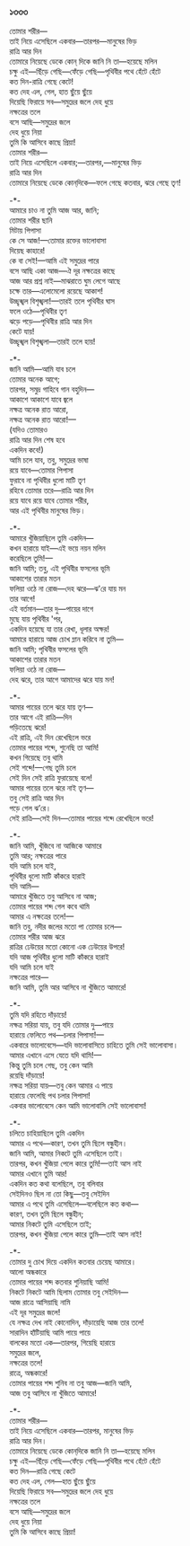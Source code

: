 ### ১৩৩৩
তোমার শরীর—  
তাই নিয়ে এসেছিলে একবার—তারপর—মানুষের ভিড়  
রাত্রি আর দিন  
তোমারে নিয়েছে ডেকে কোন্‌ দিকে জানি নি তা—হয়েছে মলিন  
চক্ষু এই—ছিঁড়ে গেছি—ফেঁড়ে গেছি—পৃথিবীর পথে হেঁটে হেঁটে  
কত দিন-রাত্রি গেছে কেটে!  
কত দেহ এল, গেল, হাত ছুঁয়ে ছুঁয়ে  
দিয়েছি ফিরায়ে সব—সমুদ্রের জলে দেহ ধুয়ে  
নক্ষত্রের তলে  
বসে আছি—সমুদ্রের জলে  
দেহ ধুয়ে নিয়া  
তুমি কি আসিবে কাছে প্রিয়া!  
তোমার শরীর—  
তাই নিয়ে এসেছিলে একবার;—তারপর,—মানুষের ভিড়  
রাত্রি আর দিন  
তোমারে নিয়েছে ডেকে কোন্‌দিকে—ফলে গেছে কতবার, ঝরে গেছে তৃণ!  

-*-  
আমারে চাও না তুমি আজ আর, জানি;  
তোমার শরীর ছানি  
মিটায় পিপাসা  
কে সে আজ!—তোমার রক্তের ভালোবাসা  
দিয়েছ কাহারে!  
কে বা সেই!—আমি এই সমুদ্রের পারে  
বসে আছি একা আজ—ঐ দূর নক্ষত্রের কাছে  
আজ আর প্রশ্ন নাই—মাঝরাতে ঘুম লেগে আছে  
চক্ষে তার—এলোমেলো রয়েছে আকাশ!  
উচ্ছৃঙ্খল বিশৃঙ্খলা!—তারই তলে পৃথিবীর ঘাস  
ফলে ওঠে—পৃথিবীর তৃণ  
ঝড়ে পড়ে—পৃথিবীর রাত্রি আর দিন  
কেটে যায়!  
উচ্ছৃঙ্খল বিশৃঙ্খলা—তারই তলে হায়!  

-*-  
জানি আমি—আমি যাব চলে  
তোমার অনেক আগে;  
তারপর, সমুদ্র গাহিবে গান বহুদিন—  
আকাশে আকাশে যাবে জ্বলে  
নক্ষত্র অনেক রাত আরো,  
নক্ষত্র অনেক রাত আরো!—  
(যদিও তোমারও  
রাত্রি আর দিন শেষ হবে  
একদিন কবে!)  
আমি চলে যাব, তবু, সমুদ্রের ভাষা  
রয়ে যাবে—তোমার পিপাসা  
ফুরাবে না পৃথিবীর ধুলো মাটি তৃণ  
রহিবে তোমার তরে—রাত্রি আর দিন  
রয়ে যাবে রয়ে যাবে তোমার শরীর,  
আর এই পৃথিবীর মানুষের ভিড়।  

-*-  
আমারে খুঁজিয়াছিলে তুমি একদিন—  
কখন হারায়ে যাই—এই ভয়ে নয়ন মলিন  
করেছিলে তুমি!—  
জানি আমি; তবু, এই পৃথিবীর ফসলের ভূমি  
আকাশের তারার মতন  
ফলিয়া ওঠে না রোজ—দেহ ঝরে—ঝ'রে যায় মন  
তার আগে!  
এই বর্তমান—তার দু—পায়ের দাগে  
মুছে যায় পৃথিবীর 'পর,  
একদিন হয়েছে যা তার রেখা, ধূলার অক্ষর!  
আমারে হারায়ে আজ চোখ ম্লান করিবে না তুমি—  
জানি আমি; পৃথিবীর ফসলের ভূমি  
আকাশের তারার মতন  
ফলিয়া ওঠে না রোজ—  
দেহ ঝরে, তার আগে আমাদের ঝরে যায় মন!  

-*-  
আমার পায়ের তলে ঝরে যায় তৃণ—  
তার আগে এই রাত্রি—দিন  
পড়িতেছে ঝরে!  
এই রাত্রি, এই দিন রেখেছিলে ভরে  
তোমার পায়ের শব্দে, শুনেছি তা আমি!  
কখন গিয়েছে তবু থামি  
সেই শব্দে!—গেছ তুমি চলে  
সেই দিন সেই রাত্রি ফুরায়েছে বলে!  
আমার পায়ের তলে ঝরে নাই তৃণ—  
তবু সেই রাত্রি আর দিন  
পড়ে গেল ঝ’রে।  
সেই রাত্রি—সেই দিন—তোমার পায়ের শব্দে রেখেছিলে ভরে!  

-*-  
জানি আমি, খুঁজিবে না আজিকে আমারে  
তুমি আর; নক্ষত্রের পারে  
যদি আমি চলে যাই,  
পৃথিবীর ধুলো মাটি কাঁকরে হারাই  
যদি আমি—  
আমারে খুঁজিতে তবু আসিবে না আজ;  
তোমার পায়ের শব্দ গেল কবে থামি  
আমার এ নক্ষত্রের তলে!—  
জানি তবু, নদীর জলের মতো পা তোমার চলে—  
তোমার শরীর আজ ঝরে  
রাত্রির ঢেউয়ের মতো কোনো এক ঢেউয়ের উপরে!  
যদি আজ পৃথিবীর ধুলো মাটি কাঁকরে হারাই  
যদি আমি চলে যাই  
নক্ষত্রের পারে—  
জানি আমি, তুমি আর আসিবে না খুঁজিতে আমারে!  

-*-  
তুমি যদি রহিতে দাঁড়ায়ে!  
নক্ষত্র সরিয়া যায়, তবু যদি তোমার দু—পায়ে  
হারায়ে ফেলিতে পথ—চলার পিপাসা!—  
একবারে ভালোবেসে—যদি ভালোবাসিতে চাহিতে তুমি সেই ভালোবাসা।  
আমার এখানে এসে যেতে যদি থামি!—  
কিন্তু তুমি চলে গেছ, তবু কেন আমি  
রয়েছি দাঁড়ায়ে!  
নক্ষত্র সরিয়া যায়—তবু কেন আমার এ পায়ে  
হারায়ে ফেলেছি পথ চলার পিপাসা!  
একবার ভালোবেসে কেন আমি ভালোবাসি সেই ভালোবাসা!  

-*-  
চলিতে চাহিয়াছিলে তুমি একদিন  
আমার এ পথে—কারণ, তখন তুমি ছিলে বন্ধুহীন।  
জানি আমি, আমার নিকটে তুমি এসেছিলে তাই।  
তারপর, কখন খুঁজিয়া পেলে কারে তুমি!—তাই আস নাই  
আমার এখানে তুমি আর!  
একদিন কত কথা বলেছিলে, তবু বলিবার  
সেইদিনও ছিল না তো কিছু—তবু সেইদিন  
আমার এ পথে তুমি এসেছিলে—বলেছিলে কত কথা—  
কারণ, তখন তুমি ছিলে বন্ধুহীন;  
আমার নিকটে তুমি এসেছিলে তাই;  
তারপর, কখন খুঁজিয়া পেলে কারে তুমি—তাই আস নাই!  

-*-  
তোমার দু চোখ দিয়ে একদিন কতবার চেয়েছ আমারে।  
আলো অন্ধকারে  
তোমার পায়ের শব্দ কতবার শুনিয়াছি আমি!  
নিকটে নিকটে আমি ছিলাম তোমার তবু সেইদিন—  
আজ রাত্রে আসিয়াছি নামি  
এই দূর সমুদ্রের জলে!  
যে নক্ষত্র দেখ নাই কোনোদিন, দাঁড়ায়েছি আজ তার তলে!  
সারাদিন হাঁটিয়াছি আমি পায়ে পায়ে  
বালকের মতো এক—তারপর, গিয়েছি হারায়ে  
সমুদ্রের জলে,  
নক্ষত্রের তলে!  
রাত্রে, অন্ধকারে!  
তোমার পায়ের শব্দ শুনিব না তবু আজ—জানি আমি,  
আজ তবু আসিবে না খুঁজিতে আমারে!  

-*-  
তোমার শরীর—  
তাই নিয়ে এসেছিলে একবার—তারপর, মানুষের ভিড়  
রাত্রি আর দিন।  
তোমারে নিয়েছে ডেকে কোন্‌দিকে জানি নি তা—হয়েছে মলিন   
চক্ষু এই—ছিঁড়ে গেছি—ফেঁড়ে গেছি—পৃথিবীর পথে হেঁটে হেঁটে  
কত দিন—রাত্রি গেছে কেটে  
কত দেহ এল, গেল—হাত ছুঁয়ে ছুঁয়ে  
দিয়েছি ফিরায়ে সব—সমুদ্রের জলে দেহ ধুয়ে  
নক্ষত্রের তলে  
বসে আছি—সমুদ্রের জলে  
দেহ ধুয়ে নিয়া  
তুমি কি আসিবে কাছে প্রিয়া!  